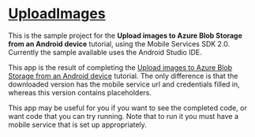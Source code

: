 # [UploadImages](./android)

This is the sample project for the **Upload images to Azure Blob Storage from an Android device** tutorial, using the Mobile Services SDK 2.0. Currently the sample available uses the Android Studio IDE.

This app is the result of completing the [Upload images to Azure Blob Storage from an Android device](http://azure.microsoft.com/en-us/documentation/articles/mobile-services-android-upload-data-blob-storage/) tutorial. The only difference is that the downloaded version has the mobile service url and credentials filled in, whereas this version contains placeholders.

This app may be useful for you if you want to see the completed code, or want code that you can try running.
Note that to run it you must have a mobile service that is set up appropriately.



